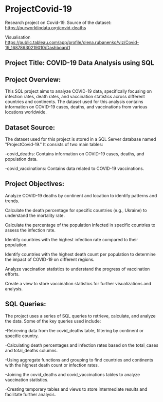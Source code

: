 # ProjectCovid-19
 
 Research project on Covid-19. Source of the dataset: https://ourworldindata.org/covid-deaths
 
 Visualisation https://public.tableau.com/app/profile/olena.rubanenko/viz/Covid-19_16878630219010/Dashboard1

## Project Title: COVID-19 Data Analysis using SQL

## Project Overview:

This SQL project aims to analyze COVID-19 data, specifically focusing on infection rates, death rates, and vaccination statistics across different countries and continents. The dataset used for this analysis contains information on COVID-19 cases, deaths, and vaccinations from various locations worldwide.

## Dataset Source:

The dataset used for this project is stored in a SQL Server database named "ProjectCovid-19." It consists of two main tables:

-covid_deaths: Contains information on COVID-19 cases, deaths, and population data.

-covid_vaccinations: Contains data related to COVID-19 vaccinations.

## Project Objectives:

Analyze COVID-19 deaths by continent and location to identify patterns and trends.

Calculate the death percentage for specific countries (e.g., Ukraine) to understand the mortality rate.

Calculate the percentage of the population infected in specific countries to assess the infection rate.

Identify countries with the highest infection rate compared to their population.

Identify countries with the highest death count per population to determine the impact of COVID-19 on different regions.

Analyze vaccination statistics to understand the progress of vaccination efforts.

Create a view to store vaccination statistics for further visualizations and analysis.

## SQL Queries:

The project uses a series of SQL queries to retrieve, calculate, and analyze the data. Some of the key queries used include:

-Retrieving data from the covid_deaths table, filtering by continent or specific country.

-Calculating death percentages and infection rates based on the total_cases and total_deaths columns.

-Using aggregate functions and grouping to find countries and continents with the highest death count or infection rates.

-Joining the covid_deaths and covid_vaccinations tables to analyze vaccination statistics.

-Creating temporary tables and views to store intermediate results and facilitate further analysis.

